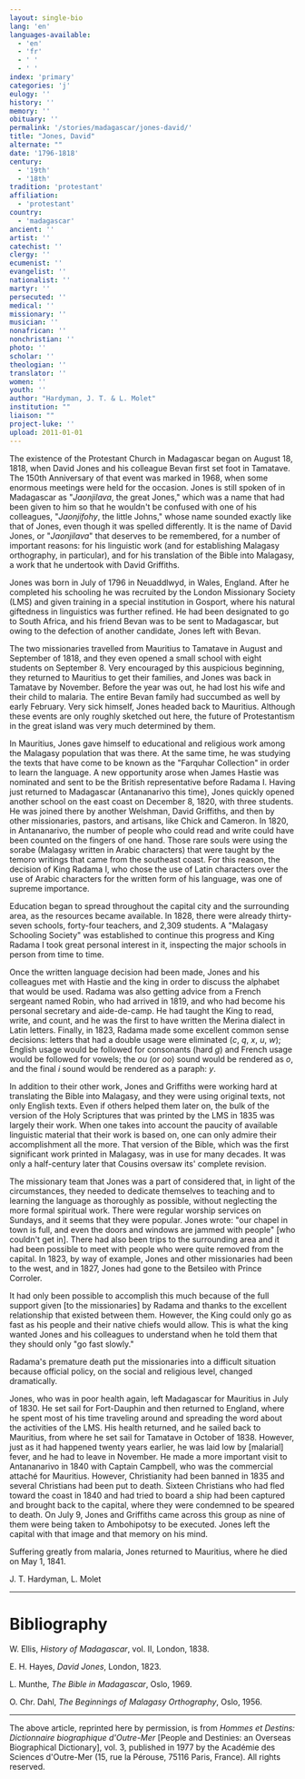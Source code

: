 ```yaml
---
layout: single-bio
lang: 'en'
languages-available:
  - 'en'
  - 'fr'
  - ' '
  - ' '
index: 'primary'
categories: 'j'
eulogy: ''
history: ''
memory: ''
obituary: ''
permalink: '/stories/madagascar/jones-david/'
title: "Jones, David"
alternate: ""
date: '1796-1818'
century:
  - '19th'
  - '18th'
tradition: 'protestant'
affiliation:
  - 'protestant'
country:
  - 'madagascar'
ancient: ''
artist: ''
catechist: ''
clergy: ''
ecumenist: ''
evangelist: ''
nationalist: ''
martyr: ''
persecuted: ''
medical: ''
missionary: ''
musician: ''
nonafrican: ''
nonchristian: ''
photo: ''
scholar: ''
theologian: ''
translator: ''
women: ''
youth: ''
author: "Hardyman, J. T. & L. Molet"
institution: ""
liaison: ""
project-luke: ''
upload: 2011-01-01
---
```




The existence of the Protestant Church in Madagascar began on August 18, 1818, when David Jones and his colleague Bevan first set foot in Tamatave. The 150th Anniversary of that event was marked in 1968, when some enormous meetings were held for the occasion. Jones is still spoken of in Madagascar as "*Jaonjilava*, the great Jones," which was a name that had been given to him so that he wouldn't be confused with one of his colleagues, "*Jaonjifohy*, the little Johns," whose name sounded exactly like that of Jones, even though it was spelled differently. It is the name of David Jones, or "*Jaonjilava*" that deserves to be remembered, for a number of important reasons: for his linguistic work (and for establishing Malagasy orthography, in particular), and for his translation of the Bible into Malagasy, a work that he undertook with David Griffiths.

Jones was born in July of 1796 in Neuaddlwyd, in Wales, England. After he completed his schooling he was recruited by the London Missionary Society (LMS) and given training in a special institution in Gosport, where his natural giftedness in linguistics was further refined. He had been designated to go to South Africa, and his friend Bevan was to be sent to Madagascar, but owing to the defection of another candidate, Jones left with Bevan.

The two missionaries travelled from Mauritius to Tamatave in August and September of 1818, and they even opened a small school with eight students on September 8. Very encouraged by this auspicious beginning, they returned to Mauritius to get their families, and Jones was back in Tamatave by November. Before the year was out, he had lost his wife and their child to malaria. The entire Bevan family had succumbed as well by early February. Very sick himself, Jones headed back to Mauritius. Although these events are only roughly sketched out here, the future of Protestantism in the great island was very much determined by them.

In Mauritius, Jones gave himself to educational and religious work among the Malagasy population that was there. At the same time, he was studying the texts that have come to be known as the "Farquhar Collection" in order to learn the language. A new opportunity arose when James Hastie was nominated and sent to be the British representative before Radama I.
Having just returned to Madagascar (Antananarivo this time), Jones quickly opened another school on the east coast on December 8, 1820, with three students. He was joined there by another Welshman, David Griffiths, and then by other missionaries, pastors, and artisans, like Chick and Cameron. In 1820, in Antananarivo, the number of people who could read and write could have been counted on the fingers of one hand. Those rare souls were using the sorabe (Malagasy written in Arabic characters) that were taught by the temoro writings that came from the southeast coast. For this reason, the decision of King Radama I, who chose the use of Latin characters over the use of Arabic characters for the written form of his language, was one of supreme importance.

Education began to spread throughout the capital city and the surrounding area, as the resources became available. In 1828, there were already thirty-seven schools, forty-four teachers, and 2,309 students. A "Malagasy Schooling Society" was established to continue this progress and King Radama I took great personal interest in it, inspecting the major schools in person from time to time.

Once the written language decision had been made, Jones and his colleagues met with Hastie and the king in order to discuss the alphabet that would be used. Radama was also getting advice from a French sergeant named Robin, who had arrived in 1819, and who had become his personal secretary and aide-de-camp. He had taught the King to read, write, and count, and he was the first to have written the Merina dialect in Latin letters. Finally, in 1823, Radama made some excellent common sense decisions: letters that had a double usage were eliminated (*c*, *q*, *x*, *u*, *w*); English usage would be followed for consonants (hard *g*) and French usage would be followed for vowels; the *ou* (or *oo*) sound would be rendered as *o*, and the final *i* sound would be rendered as a paraph: *y*.

In addition to their other work, Jones and Griffiths were working hard at translating the Bible into Malagasy, and they were using original texts, not only English texts. Even if others helped them later on, the bulk of the version of the Holy Scriptures that was printed by the LMS in 1835 was largely their work. When one takes into account the paucity of available linguistic material that their work is based on, one can only admire their accomplishment all the more. That version of the Bible, which was the first significant work printed in Malagasy, was in use for many decades. It was only a half-century later that Cousins oversaw its' complete revision.

The missionary team that Jones was a part of considered that, in light of the circumstances, they needed to dedicate themselves to teaching and to learning the language as thoroughly as possible, without neglecting the more formal spiritual work. There were regular worship services on Sundays, and it seems that they were popular. Jones wrote: "our chapel in town is full, and even the doors and windows are jammed with people" [who couldn't get in]. There had also been trips to the surrounding area and it had been possible to meet with people who were quite removed from the capital. In 1823, by way of example, Jones and other missionaries had been to the west, and in 1827, Jones had gone to the Betsileo with Prince Corroler.

It had only been possible to accomplish this much because of the full support given [to the missionaries] by Radama and thanks to the excellent relationship that existed between them. However, the King could only go as fast as his people and their native chiefs would allow. This is what the king wanted Jones and his colleagues to understand when he told them that they should only "go fast slowly."

Radama's premature death put the missionaries into a difficult situation because official policy, on the social and religious level, changed dramatically.

Jones, who was in poor health again, left Madagascar for Mauritius in July of 1830. He set sail for Fort-Dauphin and then returned to England, where he spent most of his time traveling around and spreading the word about the activities of the LMS. His health returned, and he sailed back to Mauritius, from where he set sail for Tamatave in October of 1838. However, just as it had happened twenty years earlier, he was laid low by [malarial] fever, and he had to leave in November. He made a more important visit to Antananarivo in 1840 with Captain Campbell, who was the commercial attaché for Mauritius. However, Christianity had been banned in 1835 and several Christians had been put to death. Sixteen Christians who had fled toward the coast in 1840 and had tried to board a ship had been captured and brought back to the capital, where they were condemned to be speared to death. On July 9, Jones and Griffiths came across this group as nine of them were being taken to Ambohipotsy to be executed. Jones left the capital with that image and that memory on his mind.

Suffering greatly from malaria, Jones returned to Mauritius, where he died on May 1, 1841.

J. T. Hardyman, L. Molet

---

# Bibliography

W. Ellis, *History of Madagascar*, vol. II, London, 1838.

E. H. Hayes, *David Jones*, London, 1823.

L. Munthe, *The Bible in Madagascar*, Oslo, 1969.

O. Chr. Dahl, *The Beginnings of Malagasy Orthography*, Oslo, 1956.

---

The above article, reprinted here by permission, is from *Hommes et Destins: Dictionnaire biographique d'Outre-Mer* [People and Destinies: an Overseas Biographical Dictionary], vol. 3, published in 1977 by the Académie des Sciences d'Outre-Mer (15, rue la Pérouse, 75116 Paris, France). All rights reserved.
